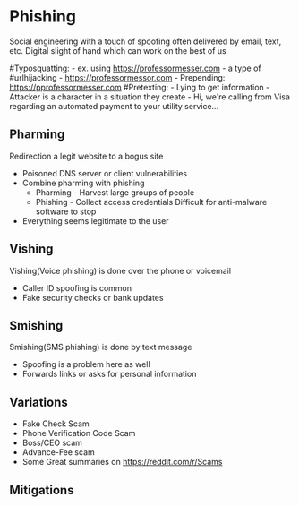 # Phishing
Social engineering with a touch of spoofing often delivered by email, text, etc.
Digital slight of hand which can work on the best of us

#Typosquatting: 
	- ex. using https://professormesser.com
	- a type of #urlhijacking - https://professormessor.com 
	- Prepending:  https://pprofessormesser.com 
#Pretexting:
	-	Lying to get information
	-	Attacker is a character in a situation they create
	-	Hi, we're calling from Visa regarding an automated payment to your utility service...
## Pharming
Redirection a legit website to a bogus site
-	Poisoned DNS server or client vulnerabilities
-	Combine pharming with phishing
	-	Pharming - Harvest large groups of people
	-	Phishing - Collect access credentials
Difficult for anti-malware software to stop
-	Everything seems legitimate to the user

## Vishing
Vishing(Voice phishing) is done over the phone or voicemail
-	Caller ID spoofing is common
-	Fake security checks or bank updates

## Smishing
Smishing(SMS phishing) is done by text message
-	Spoofing is a problem here as well
-	Forwards links or asks for personal information

## Variations
- Fake Check Scam
- Phone Verification Code Scam
- Boss/CEO scam
- Advance-Fee scam
- Some Great summaries on https://reddit.com/r/Scams

## Mitigations